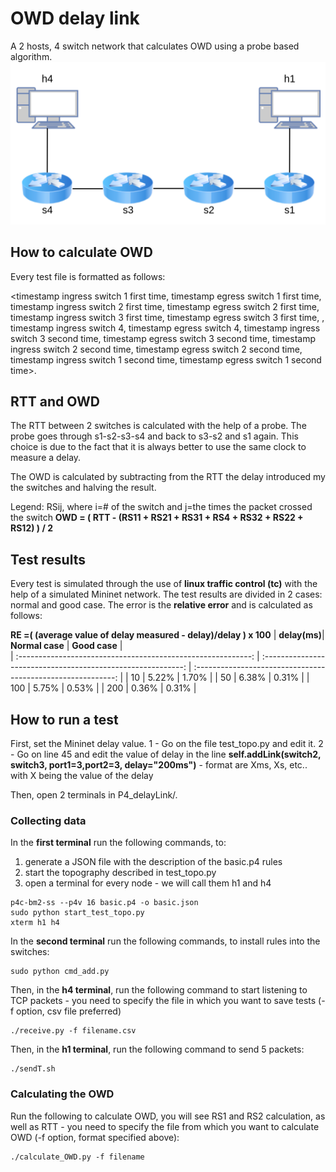 # OWD delay link
A 2 hosts, 4 switch network that calculates OWD using a probe based algorithm.
<img src="/misc/img/publication-ONMTopo.png" alt="onm.png" style="height=70%"/> 

## How to calculate OWD
Every test file is formatted as follows:

<timestamp ingress switch 1 first time, timestamp egress switch 1 first time, timestamp ingress switch 2 first time, timestamp egress switch 2 first time, timestamp ingress switch 3 first time, timestamp egress switch 3 first time, , timestamp ingress switch 4, timestamp egress switch 4, timestamp ingress switch 3 second time, timestamp egress switch 3 second time, timestamp ingress switch 2 second time, timestamp egress switch 2 second time, timestamp ingress switch 1 second time, timestamp egress switch 1 second time>.

## RTT and OWD
The RTT between 2 switches is calculated with the help of a probe. The probe goes through s1-s2-s3-s4 and back to s3-s2 and s1 again. This choice is due to the fact that it is always better to use the same clock to measure a delay. 

The OWD is calculated by subtracting from the RTT the delay introduced my the switches and halving the result. 

Legend: RSij, where i=# of the switch and j=the times the packet crossed the switch
**OWD = ( RTT - (RS11 + RS21 + RS31 + RS4 + RS32 + RS22 + RS12) ) / 2**

## Test results
Every test is simulated through the use of **linux traffic control (tc)** with the help of a simulated Mininet network. The test results are divided in 2 cases: normal and good case.
The error is the **relative error** and is calculated as follows: 

__RE =( (average value of delay measured - delay)/delay ) x 100__
|   **delay(ms)**|                         **Normal case**                         |                         **Good case**                         |  
| :----------------------------------------------------------: | :----------------------------------------------------------: | :----------------------------------------------------------: |
| 10 | 5.22% | 1.70% | 
| 50 | 6.38% | 0.31% | 
| 100 | 5.75% | 0.53% | 
| 200 | 0.36% | 0.31% | 

## How to run a test
First, set the Mininet delay value. 
1 - Go on the file test_topo.py and edit it.
2 - Go on line 45 and edit the value of delay in the line **self.addLink(switch2, switch3, port1=3,port2=3, delay="200ms")** - format are Xms, Xs, etc.. with X being the value of the delay

Then, open 2 terminals in P4_delayLink/.

### Collecting data
In the **first terminal** run the following commands, to:
1. generate a JSON file with the description of the basic.p4 rules
2. start the topography described in test_topo.py
3. open a terminal for every node - we will call them h1 and h4
```shell
p4c-bm2-ss --p4v 16 basic.p4 -o basic.json
sudo python start_test_topo.py
xterm h1 h4
```

In the **second terminal** run the following commands, to install rules into the switches:
```shell
sudo python cmd_add.py
```

Then, in the **h4 terminal**, run the following command to start listening to TCP packets - you need to specify the file in which you want to save tests (-f option, csv file preferred)
```shell
./receive.py -f filename.csv
```

Then, in the **h1 terminal**, run the following command to send 5 packets:
```shell
./sendT.sh
```

### Calculating the OWD
Run the following to calculate OWD, you will see RS1 and RS2 calculation, as well as RTT - you need to specify the file from which you want to calculate OWD (-f option, format specified above):
```shell
./calculate_OWD.py -f filename
```
